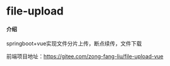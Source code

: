 # file-upload

#### 介绍
springboot+vue实现文件分片上传，断点续传，文件下载

前端项目地址：https://gitee.com/zong-fang-liu/file-upload-vue


